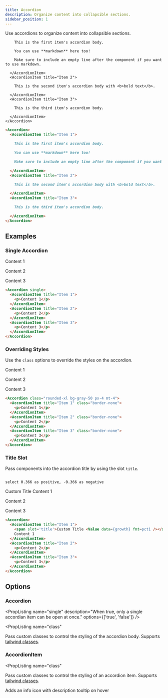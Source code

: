 ```yaml
---
title: Accordion
description: Organize content into collapsible sections.
sidebar_position: 1
---
```


Use accordions to organize content into collapsible sections.

<DocTab>
  <div slot='preview'>
    <Accordion>
      <AccordionItem title="Item 1">

        This is the first item's accordion body.

        You can use **markdown** here too!

        Make sure to include an empty line after the component if you want to use markdown.

      </AccordionItem>
      <AccordionItem title="Item 2">

        This is the second item's accordion body with <b>bold text</b>.

      </AccordionItem>
      <AccordionItem title="Item 3">

        This is the third item's accordion body.

      </AccordionItem>
    </Accordion>
  </div>

  ```markdown 
  <Accordion>
    <AccordionItem title="Item 1">

      This is the first item's accordion body.

      You can use **markdown** here too!

      Make sure to include an empty line after the component if you want to use markdown.

    </AccordionItem>
    <AccordionItem title="Item 2">

      This is the second item's accordion body with <b>bold text</b>.

    </AccordionItem>
    <AccordionItem title="Item 3">

      This is the third item's accordion body.

    </AccordionItem>
  </Accordion>
  ``` 
</DocTab>

## Examples 

### Single Accordion 

<DocTab>
  <div slot="preview">
    <Accordion single>
      <AccordionItem title="Item 1">
        <p>Content 1</p>
      </AccordionItem>
      <AccordionItem title="Item 2">
        <p>Content 2</p>
      </AccordionItem>
      <AccordionItem title="Item 3">
        <p>Content 3</p>
      </AccordionItem>
    </Accordion>
  </div>

  ```markdown 
  <Accordion single>
    <AccordionItem title="Item 1">
      <p>Content 1</p>
    </AccordionItem>
    <AccordionItem title="Item 2">
      <p>Content 2</p>
    </AccordionItem>
    <AccordionItem title="Item 3">
      <p>Content 3</p>
    </AccordionItem>
  </Accordion>
  ```
</DocTab>

### Overriding Styles 

Use the `class` options to override the styles on the accordion. 

<DocTab>
  <div slot='preview'>
    <Accordion class="rounded-xl bg-gray-50 px-4 mt-4">
      <AccordionItem title="Item 1" class="border-none">
        <p>Content 1</p>
      </AccordionItem>
      <AccordionItem title="Item 2" class="border-none">
        <p>Content 2</p>
      </AccordionItem>
      <AccordionItem title="Item 3" class="border-none">
        <p>Content 3</p>
      </AccordionItem>
    </Accordion>
  </div>

  ```markdown 
  <Accordion class="rounded-xl bg-gray-50 px-4 mt-4">
    <AccordionItem title="Item 1" class="border-none">
      <p>Content 1</p>
    </AccordionItem>
    <AccordionItem title="Item 2" class="border-none">
      <p>Content 2</p>
    </AccordionItem>
    <AccordionItem title="Item 3" class="border-none">
      <p>Content 3</p>
    </AccordionItem>
  </Accordion>
  ```
</DocTab>

### Title Slot  

Pass components into the accordion title by using the slot `title`. 

```growth

select 0.366 as positive, -0.366 as negative

```
<DocTab>
  <div slot="preview">
    <Accordion>
      <AccordionItem title="Item 1">
        <span slot='title'>Custom Title <Value chip data={growth} fmt=pct1 /></span>
        Content 1 
      </AccordionItem>
      <AccordionItem title="Item 2">
        <p>Content 2</p>
      </AccordionItem>
      <AccordionItem title="Item 3">
        <p>Content 3</p>
      </AccordionItem>
    </Accordion>
  </div>

  ```markdown 
  <Accordion>
    <AccordionItem title="Item 1">
      <span slot='title'>Custom Title <Value data={growth} fmt=pct1 /></span>
      Content 1 
    </AccordionItem>
    <AccordionItem title="Item 2">
      <p>Content 2</p>
    </AccordionItem>
    <AccordionItem title="Item 3">
      <p>Content 3</p>
    </AccordionItem>
  </Accordion>
  ```
</DocTab>




## Options

### Accordion

<PropListing
    name="single"
    description="When true, only a single accordian item can be open at once."
    options={['true', 'false']}
/>

<PropListing
    name="class"
>

Pass custom classes to control the styling of the accordion body. Supports [tailwind classes](https://tailwindcss.com). 

</PropListing> 


### AccordionItem

<PropListing
    name="title"
    description="The title of the accordion item. This will be displayed as the header."
    required
/>

<PropListing
    name="class"
>

Pass custom classes to control the styling of an accordion item. Supports [tailwind classes](https://tailwindcss.com). 

</PropListing> 
<PropListing
    name=description
    options="string"
>

Adds an info icon with description tooltip on hover

</PropListing>


